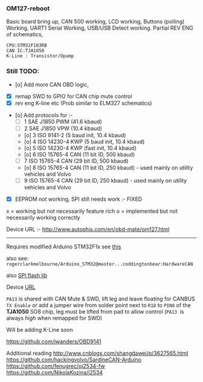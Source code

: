 ### OM127-reboot

Basic board bring up, CAN 500 working, LCD working, Buttons (polling) Working, UART1 Serial Working, USB/USB Detect working. Partial REV ENG of schematics,

```
CPU:STM32F103RB 
CAN IC:TJA1050
K-Line : Transistor/Opamp
```


### Still TODO:

- [o] Add more CAN OBD logic,
- [x] remap SWD to GPIO for CAN chip mute control
- [x] rev eng K-line etc (Prob similar to ELM327 schematics)
- [o] Add protocols for :-
  - [ ] 1	SAE J1850 PWM (41.6 kbaud)
  - [ ] 2	SAE J1850 VPW (10.4 kbaud)
  - [o] 3	ISO 9141-2 (5 baud init, 10.4 kbaud)
  - [o] 4	ISO 14230-4 KWP (5 baud init, 10.4 kbaud)
  - [o] 5	ISO 14230-4 KWP (fast init, 10.4 kbaud)
  - [o] 6	ISO 15765-4 CAN (11 bit ID, 500 kbaud)
  - [ ] 7	ISO 15765-4 CAN (29 bit ID, 500 kbaud)
  - [o] 8	ISO 15765-4 CAN (11 bit ID, 250 kbaud) - used mainly on utility vehicles and Volvo
  - [ ] 9	ISO 15765-4 CAN (29 bit ID, 250 kbaud) - used mainly on utility vehicles and Volvo
- [x] EEPROM not working, SPI still needs work :- FIXED

x = working but not necessarily feature rich
o = implemented but not necessarily working correctly 


Device URL :- http://www.autophix.com/en/obd-mate/om127.html

---

Requires modified Arduino STM32F1x see [this](http://www.stm32duino.com/viewtopic.php?t=72)

also see:
`rogerclarkmelbourne/Arduino_STM32@master...coddingtonbear:HardwareCAN`

also [SPI flash lib](http://www.stm32duino.com/viewtopic.php?t=9)

Device [URL](http://www.autophix.com/en/obd-mate/om127.html)

`PA13` is shared with CAN Mute & SWD, lift leg and leave floating for CANBUS `TX Enable` or add a jumper wire from solder point next to `R18` to `PIN8` of the **TJA1050** SO8 chip, leg must be lifted from pad to allow control (`PA13 `is always *high* when remapped for SWD)


Will be adding K-Line soon

https://github.com/iwanders/OBD9141

Additional reading 
http://www.cnblogs.com/shangdawei/p/3627565.html
https://github.com/hackingvolvo/SardineCAN-Arduino
https://github.com/fenugrec/oj2534-fw
https://github.com/NikolaKozina/j2534
